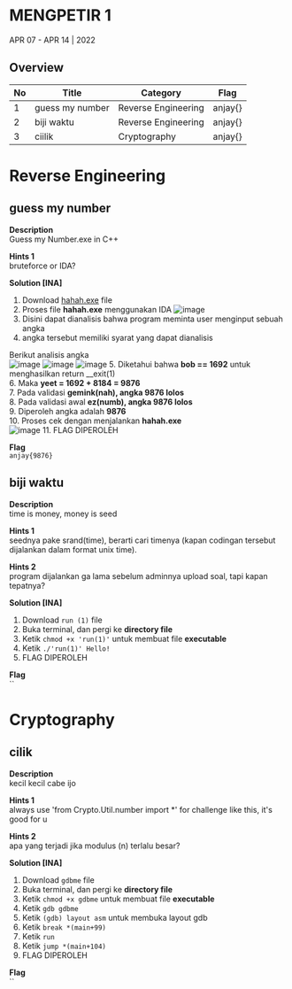 # MENGPETIR 1
APR 07 - APR 14 | 2022

## Overview

| No | Title               | Category              | Flag
|----|---------------------|-----------------------|----------------------------
| 1  | guess my number | Reverse Engineering | anjay{}
| 2  | biji waktu | Reverse Engineering | anjay{}
| 3  | ciilik | Cryptography | anjay{}

# Reverse Engineering 
## guess my number

**Description**  
Guess my Number.exe in C++

**Hints 1**  
bruteforce or IDA?

**Solution [INA]**  
1. Download [hahah.exe](https://github.com/PlasmaRing/CTF-WRITE-UP/blob/e86b2c4bb6a9f7c9d718313e3b95fd3f636960c5/PETIR_1/FILE/%5BREV%5D%20guess%20my%20number/hahah.exe) file
2. Proses file __hahah.exe__ menggunakan IDA
![image](https://user-images.githubusercontent.com/92077284/167343987-ccbd82fd-0f95-4739-b944-9182fb810dec.png)
3. Disini dapat dianalisis bahwa program meminta user menginput sebuah angka
4. angka tersebut memiliki syarat yang dapat dianalisis

Berikut analisis angka  
![image](https://user-images.githubusercontent.com/92077284/167344194-3cad2619-14cc-4c55-8266-dfa2e503db48.png)
![image](https://user-images.githubusercontent.com/92077284/167344212-b606165c-6cf2-418c-9040-39a580a6c8ac.png)
![image](https://user-images.githubusercontent.com/92077284/167344254-bd4beb56-0ff9-479b-83a4-bd0c8e917a5a.png)
5. Diketahui bahwa __bob == 1692__ untuk menghasilkan return __exit(1)  
6. Maka __yeet = 1692 + 8184 = 9876__  
7. Pada validasi __gemink(nah), angka 9876 lolos__  
8. Pada validasi awal __ez(numb), angka 9876 lolos__  
9. Diperoleh angka adalah __9876__  
10. Proses cek dengan menjalankan __hahah.exe__  
![image](https://user-images.githubusercontent.com/92077284/167345412-aa1dd78c-9172-4878-a95a-abd1af735881.png)
11. FLAG DIPEROLEH

**Flag**  
`anjay{9876}`


## biji waktu

**Description**  
time is money, money is seed

**Hints 1**  
seednya pake srand(time), berarti cari timenya (kapan codingan tersebut dijalankan dalam format unix time). 

**Hints 2**  
program dijalankan ga lama sebelum adminnya upload soal, tapi kapan tepatnya?

**Solution [INA]**  
1. Download `run (1)` file
2. Buka terminal, dan pergi ke __directory file__
3. Ketik `chmod +x 'run(1)'` untuk membuat file __executable__
4. Ketik `./'run(1)' Hello!`
5. FLAG DIPEROLEH

**Flag**  
``

# Cryptography
## cilik

**Description**  
kecil kecil cabe ijo

**Hints 1**  
always use 'from Crypto.Util.number import *' for challenge like this, it's good for u

**Hints 2**  
apa yang terjadi jika modulus (n) terlalu besar?

**Solution [INA]**  
1. Download `gdbme` file
2. Buka terminal, dan pergi ke __directory file__
3. Ketik `chmod +x gdbme` untuk membuat file __executable__
4. Ketik `gdb gdbme`
5. Ketik `(gdb) layout asm` untuk membuka layout gdb
6. Ketik `break *(main+99)`
7. Ketik `run`
8. Ketik `jump *(main+104)`
9. FLAG DIPEROLEH


**Flag**  
``
